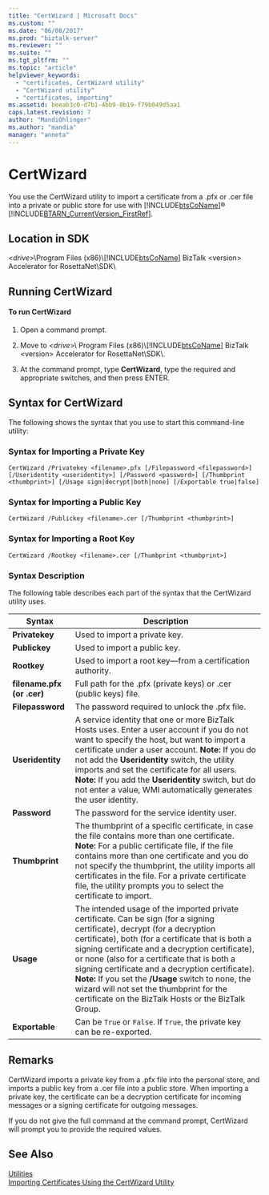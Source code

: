 ```yaml
---
title: "CertWizard | Microsoft Docs"
ms.custom: ""
ms.date: "06/08/2017"
ms.prod: "biztalk-server"
ms.reviewer: ""
ms.suite: ""
ms.tgt_pltfrm: ""
ms.topic: "article"
helpviewer_keywords: 
  - "certificates, CertWizard utility"
  - "CertWizard utility"
  - "certificates, importing"
ms.assetid: beeab3c0-d7b1-4bb9-8b19-f79b049d5aa1
caps.latest.revision: 7
author: "MandiOhlinger"
ms.author: "mandia"
manager: "anneta"
---
```

# CertWizard
You use the CertWizard utility to import a certificate from a .pfx or .cer file into a private or public store for use with [!INCLUDE[btsCoName](../../includes/btsconame-md.md)]® [!INCLUDE[BTARN_CurrentVersion_FirstRef](../../includes/btarn-currentversion-firstref-md.md)].  
  
## Location in SDK  
 \<*drive*\>\Program Files (x86)\\[!INCLUDE[btsCoName](../../includes/btsconame-md.md)] BizTalk \<version\> Accelerator for RosettaNet\SDK\  
  
## Running CertWizard  
  
#### To run CertWizard  
  
1.  Open a command prompt.  
  
2.  Move to \<*drive*\>\ Program Files (x86)\\[!INCLUDE[btsCoName](../../includes/btsconame-md.md)] BizTalk \<version\> Accelerator for RosettaNet\SDK\\.  
  
3.  At the command prompt, type **CertWizard**, type the required and appropriate switches, and then press ENTER.  
  
## Syntax for CertWizard  
 The following shows the syntax that you use to start this command-line utility:  
  
### Syntax for Importing a Private Key  
  
```  
CertWizard /Privatekey <filename>.pfx [/Filepassword <filepassword>] [/Useridentity <useridentity>] [/Password <password>] [/Thumbprint <thumbprint>] [/Usage sign|decrypt|both|none] [/Exportable true|false]  
```  
  
### Syntax for Importing a Public Key  
  
```  
CertWizard /Publickey <filename>.cer [/Thumbprint <thumbprint>]  
```  
  
### Syntax for Importing a Root Key  
  
```  
CertWizard /Rootkey <filename>.cer [/Thumbprint <thumbprint>]  
```  
  
### Syntax Description  
 The following table describes each part of the syntax that the CertWizard utility uses.  
  
|**Syntax**|**Description**|  
|----------------|---------------------|  
|**Privatekey**|Used to import a private key.|  
|**Publickey**|Used to import a public key.|  
|**Rootkey**|Used to import a root key—from a certification authority.|  
|**filename.pfx (or .cer)**|Full path for the .pfx (private keys) or .cer (public keys) file.|  
|**Filepassword**|The password required to unlock the .pfx file.|  
|**Useridentity**|A service identity that one or more BizTalk Hosts uses. Enter a user account if you do not want to specify the host, but want to import a certificate under a user account. **Note:**  If you do not add the **Useridentity** switch, the utility imports and set the certificate for all users. **Note:**  If you add the **Useridentity** switch, but do not enter a value, WMI automatically generates the user identity.|  
|**Password**|The password for the service identity user.|  
|**Thumbprint**|The thumbprint of a specific certificate, in case the file contains more than one certificate. **Note:**  For a public certificate file, if the file contains more than one certificate and you do not specify the thumbprint, the utility imports all certificates in the file. For a private certificate file, the utility prompts you to select the certificate to import.|  
|**Usage**|The intended usage of the imported private certificate. Can be sign (for a signing certificate), decrypt (for a decryption certificate), both (for a certificate that is both a signing certificate and a decryption certificate), or none (also for a certificate that is both a signing certificate and a decryption certificate). **Note:**  If you set the **/Usage** switch to none, the wizard will not set the thumbprint for the certificate on the BizTalk Hosts or the BizTalk Group.|  
|**Exportable**|Can be `True` or `False`. If `True`, the private key can be re-exported.|  
  
## Remarks  
 CertWizard imports a private key from a .pfx file into the personal store, and imports a public key from a .cer file into a public store. When importing a private key, the certificate can be a decryption certificate for incoming messages or a signing certificate for outgoing messages.  
  
 If you do not give the full command at the command prompt, CertWizard will prompt you to provide the required values.  
  
## See Also  
 [Utilities](../../adapters-and-accelerators/accelerator-rosettanet/utilities1.md)   
 [Importing Certificates Using the CertWizard Utility](../../adapters-and-accelerators/accelerator-rosettanet/importing-certificates-using-the-certwizard-utility.md)
